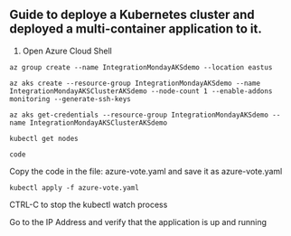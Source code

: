 ## Guide to deploye a Kubernetes cluster and deployed a multi-container application to it. 

1. Open Azure Cloud Shell

```
az group create --name IntegrationMondayAKSdemo --location eastus
```

```
az aks create --resource-group IntegrationMondayAKSdemo --name IntegrationMondayAKSClusterAKSdemo --node-count 1 --enable-addons monitoring --generate-ssh-keys
```
```
az aks get-credentials --resource-group IntegrationMondayAKSdemo --name IntegrationMondayAKSClusterAKSdemo
```

```
kubectl get nodes
```

```
code
```

Copy the code in the file: azure-vote.yaml and save it as azure-vote.yaml

```
kubectl apply -f azure-vote.yaml
```

CTRL-C  to stop the kubectl watch process

Go to the IP Address and verify that the application is up and running
